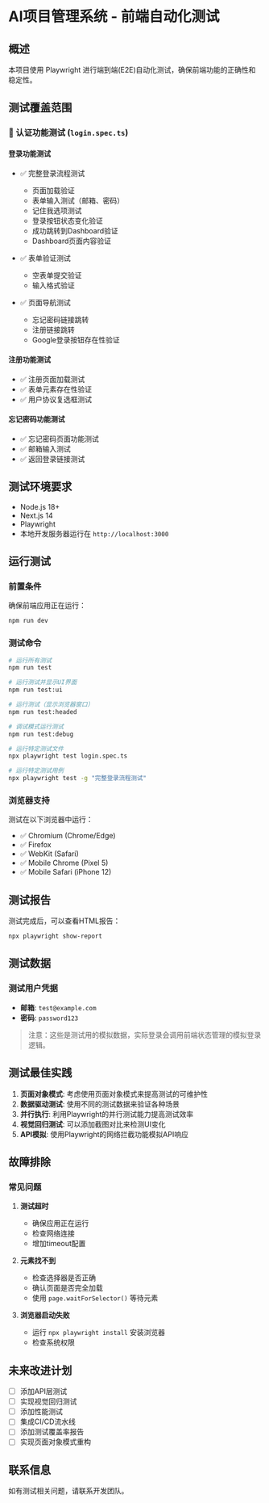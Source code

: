 # AI项目管理系统 - 前端自动化测试

## 概述

本项目使用 Playwright 进行端到端(E2E)自动化测试，确保前端功能的正确性和稳定性。

## 测试覆盖范围

### 🔐 认证功能测试 (`login.spec.ts`)

#### 登录功能测试
- ✅ 完整登录流程测试
  - 页面加载验证
  - 表单输入测试（邮箱、密码）
  - 记住我选项测试
  - 登录按钮状态变化验证
  - 成功跳转到Dashboard验证
  - Dashboard页面内容验证

- ✅ 表单验证测试
  - 空表单提交验证
  - 输入格式验证

- ✅ 页面导航测试
  - 忘记密码链接跳转
  - 注册链接跳转
  - Google登录按钮存在性验证

#### 注册功能测试
- ✅ 注册页面加载测试
- ✅ 表单元素存在性验证
- ✅ 用户协议复选框测试

#### 忘记密码功能测试
- ✅ 忘记密码页面功能测试
- ✅ 邮箱输入测试
- ✅ 返回登录链接测试

## 测试环境要求

- Node.js 18+
- Next.js 14
- Playwright
- 本地开发服务器运行在 `http://localhost:3000`

## 运行测试

### 前置条件
确保前端应用正在运行：
```bash
npm run dev
```

### 测试命令

```bash
# 运行所有测试
npm run test

# 运行测试并显示UI界面
npm run test:ui

# 运行测试（显示浏览器窗口）
npm run test:headed

# 调试模式运行测试
npm run test:debug

# 运行特定测试文件
npx playwright test login.spec.ts

# 运行特定测试用例
npx playwright test -g "完整登录流程测试"
```

### 浏览器支持

测试在以下浏览器中运行：
- ✅ Chromium (Chrome/Edge)
- ✅ Firefox
- ✅ WebKit (Safari)
- ✅ Mobile Chrome (Pixel 5)
- ✅ Mobile Safari (iPhone 12)

## 测试报告

测试完成后，可以查看HTML报告：
```bash
npx playwright show-report
```

## 测试数据

### 测试用户凭据
- **邮箱**: `test@example.com`
- **密码**: `password123`

> 注意：这些是测试用的模拟数据，实际登录会调用前端状态管理的模拟登录逻辑。

## 测试最佳实践

1. **页面对象模式**: 考虑使用页面对象模式来提高测试的可维护性
2. **数据驱动测试**: 使用不同的测试数据来验证各种场景
3. **并行执行**: 利用Playwright的并行测试能力提高测试效率
4. **视觉回归测试**: 可以添加截图对比来检测UI变化
5. **API模拟**: 使用Playwright的网络拦截功能模拟API响应

## 故障排除

### 常见问题

1. **测试超时**
   - 确保应用正在运行
   - 检查网络连接
   - 增加timeout配置

2. **元素找不到**
   - 检查选择器是否正确
   - 确认页面是否完全加载
   - 使用 `page.waitForSelector()` 等待元素

3. **浏览器启动失败**
   - 运行 `npx playwright install` 安装浏览器
   - 检查系统权限

## 未来改进计划

- [ ] 添加API层测试
- [ ] 实现视觉回归测试
- [ ] 添加性能测试
- [ ] 集成CI/CD流水线
- [ ] 添加测试覆盖率报告
- [ ] 实现页面对象模式重构

## 联系信息

如有测试相关问题，请联系开发团队。 